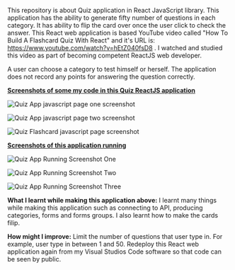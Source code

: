 This repository is about Quiz application in React JavaScript library. This application has the ability to generate fifty number of questions in each category. It has 
ability to flip the card over once the user click to check the answer. This React web application is based YouTube video called "How To Build A Flashcard Quiz With React"
and it's URL is: https://www.youtube.com/watch?v=hEtZ040fsD8 . I watched and studied this video as part of becoming competent ReactJS web developer. 

A user can choose a category to test himself or herself. The application does not record any points for answering the question correctly. 

<ins>**Screenshots of some my code in this Quiz ReactJS application**</ins>

![Quiz App javascript page one screenshot](https://user-images.githubusercontent.com/53160725/189505315-4b553866-3a3e-40dd-94c5-a9738b08d4ea.PNG)

![Quiz App javascript page two screenshot](https://user-images.githubusercontent.com/53160725/189505341-d3122ec5-a071-44eb-96ae-91f62492bbed.PNG)

![Quiz Flashcard javascript page screenshot](https://user-images.githubusercontent.com/53160725/189505343-330cf158-2966-4e59-bfff-1d598abd90c9.PNG)

<ins>**Screenshots of this application running**</ins>

![Quiz App Running Screenshot One](https://user-images.githubusercontent.com/53160725/189506379-0039b730-7267-4b85-81d7-ea2d09fc623d.png)

![Quiz App Running Screenshot Two](https://user-images.githubusercontent.com/53160725/189506382-9f55362a-f834-47e7-bbe4-c604380a73c9.png)

![Quiz App Running Screenshot Three](https://user-images.githubusercontent.com/53160725/189506397-cbf74f80-9557-43b6-8ea0-25a7eb260ff3.png)

**What I learnt while making this application above:** I learnt many things while making this application such as connecting to API, producing categories, forms and 
forms groups. I also learnt how to make the cards filip.   

**How might I improve:** Limit the number of questions that user type in. For example, user type in between 1 and 50. Redeploy this React web application again from my 
Visual Studios Code software so that code can be seen by public.     

<!--# React-App-Quiz
This repository is making Quiz ReactJS web application by using Visual Studios Code.  Website: https://rahulk93.github.io/React-App-Quiz-->
